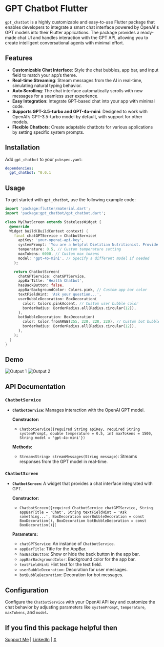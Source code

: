 # GPT Chatbot Flutter

`gpt_chatbot` is a highly customizable and easy-to-use Flutter package that enables developers to integrate a smart chat interface powered by OpenAI's GPT models into their Flutter applications. The package provides a ready-made chat UI and handles interaction with the GPT API, allowing you to create intelligent conversational agents with minimal effort.

## Features

- **Customizable Chat Interface**: Style the chat bubbles, app bar, and input field to match your app’s theme.
- **Real-time Streaming**: Stream messages from the AI in real-time, simulating natural typing behavior.
- **Auto Scrolling**: The chat interface automatically scrolls with new messages for a seamless user experience.
- **Easy Integration**: Integrate GPT-based chat into your app with minimal code.
- **Supports GPT-3.5-turbo and GPT-4o-mini**: Designed to work with OpenAI’s GPT-3.5-turbo model by default, with support for other models.
- **Flexible Chatbots**: Create adaptable chatbots for various applications by setting specific system prompts.

## Installation

Add `gpt_chatbot` to your `pubspec.yaml`:

```yaml
dependencies:
  gpt_chatbot: ^0.0.1
```

## Usage

To get started with `gpt_chatbot`, use the following example code:

```dart
import 'package:flutter/material.dart';
import 'package:gpt_chatbot/gpt_chatbot.dart';

class MyChatScreen extends StatelessWidget {
  @override
  Widget build(BuildContext context) {
    final chatGPTService = ChatbotService(
      apiKey: 'your-openai-api-key',
      systemPrompt: 'You are a helpful Dietitian Nutritionist. Provide information about diet, food, workout, and nutritional facts.',
      temperature: 0.5, // Custom temperature setting
      maxTokens: 6000, // Custom max tokens
      model: 'gpt-4o-mini', // Specify a different model if needed
    );

    return ChatbotScreen(
      chatGPTService: chatGPTService,
      appBarTitle: 'Health Chatbot',
      hasBackButton: false,
      appBarBackgroundColor: Colors.pink, // Custom app bar color
      textFieldHint: 'Ask your question...',
      userBubbleDecoration: BoxDecoration(
        color: Colors.pinkAccent, // Custom user bubble color
        borderRadius: BorderRadius.all(Radius.circular(12)),
      ),
      botBubbleDecoration: BoxDecoration(
        color: Color.fromARGB(255, 220, 220, 220), // Custom bot bubble color
        borderRadius: BorderRadius.all(Radius.circular(12)),
      ),
    );
  }
}
```

## Demo

![Output 1](https://github.com/user-attachments/assets/f51a1b20-ccd4-462f-b2d7-d56fc0f6507a)
![Output 2](https://github.com/user-attachments/assets/3b66ab59-b282-4a6b-8c60-9772c8fd6bb9)


## API Documentation

### `ChatbotService`

- **`ChatbotService`**: Manages interaction with the OpenAI GPT model.

  **Constructor:**
  - `ChatbotService({required String apiKey, required String systemPrompt, double temperature = 0.5, int maxTokens = 1500, String model = 'gpt-4o-mini'})`

  **Methods:**
  - `Stream<String> streamMessages(String message)`: Streams responses from the GPT model in real-time.

### `ChatbotScreen`

- **`ChatbotScreen`**: A widget that provides a chat interface integrated with GPT.

  **Constructor:**
  - `ChatbotScreen({required ChatbotService chatGPTService, String appBarTitle = 'Chat', String textFieldHint = 'Ask something...', BoxDecoration userBubbleDecoration = const BoxDecoration(), BoxDecoration botBubbleDecoration = const BoxDecoration()})`

  **Parameters:**
  - `chatGPTService`: An instance of `ChatbotService`.
  - `appBarTitle`: Title for the AppBar.
  - `hasBackButton`: Show or hide the back button in the app bar.
  - `appBarBackgroundColor`: Background color for the app bar.
  - `textFieldHint`: Hint text for the text field.
  - `userBubbleDecoration`: Decoration for user messages.
  - `botBubbleDecoration`: Decoration for bot messages.

## Configuration

Configure the `ChatbotService` with your OpenAI API key and customize the chat behavior by adjusting parameters like `systemPrompt`, `temperature`, `maxTokens`, and `model`.

## If you find this package helpful then

[Support Me](https://paypal.me/prayagdalal11?country.x=IN&locale.x=en_GB) | 
[LinkedIn](https://www.linkedin.com/in/prayagdalal/) | 
[X](https://x.com/prayag_dalal)
